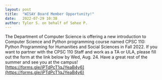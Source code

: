 ```yaml
---
layout: post
title:  "WISAY Board Member Opportunity!"
date:   2022-07-29 10:38
author: Tyler S. on behalf of Sohee P.
---
```

The Department of Computer Science is offering a new introduction to Computer Science and Python programming course named CPSC 110: Python Programming for Humanities and Social Sciences in Fall 2022. If you want to partner with the CPSC 110 Staff and work as a TA or ULA, please fill out the form at the link below by Wed, Aug. 24. 
Have a great rest of the summer and see you at the campus! 
[https://forms.gle/iPTdPcT1qJYeaB4y6](https://forms.gle/iPTdPcT1qJYeaB4y6)
